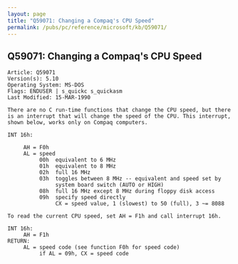 ```yaml
---
layout: page
title: "Q59071: Changing a Compaq's CPU Speed"
permalink: /pubs/pc/reference/microsoft/kb/Q59071/
---
```


## Q59071: Changing a Compaq's CPU Speed

	Article: Q59071
	Version(s): 5.10
	Operating System: MS-DOS
	Flags: ENDUSER | s_quickc s_quickasm
	Last Modified: 15-MAR-1990
	
	There are no C run-time functions that change the CPU speed, but there
	is an interrupt that will change the speed of the CPU. This interrupt,
	shown below, works only on Compaq computers.
	
	INT 16h:
	
	     AH = F0h
	     AL = speed
	          00h  equivalent to 6 MHz
	          01h  equivalent to 8 MHz
	          02h  full 16 MHz
	          03h  toggles between 8 MHz -- equivalent and speed set by
	               system board switch (AUTO or HIGH)
	          08h  full 16 MHz except 8 MHz during floppy disk access
	          09h  specify speed directly
	               CX = speed value, 1 (slowest) to 50 (full), 3 ~= 8088
	
	To read the current CPU speed, set AH = F1h and call interrupt 16h.
	
	INT 16h:
	     AH = F1h
	RETURN:
	     AL = speed code (see function F0h for speed code)
	          if AL = 09h, CX = speed code
